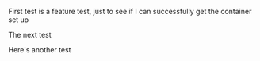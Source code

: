 First test is a feature test, just to see if I can successfully get the container set up

The next test

Here's another test
